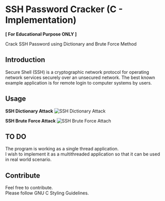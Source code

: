 # SSH Password Cracker (C - Implementation)
  **[ For Educational Purpose ONLY ]**

Crack SSH Password using Dictionary and Brute Force Method

## Introduction
Secure Shell (SSH) is a cryptographic network protocol for operating network services securely over an unsecured network. The best known example application is for remote login to computer systems by users.

## Usage
**SSH Dictionary Attack**
![SSH Dictionary Attack](https://user-images.githubusercontent.com/26242252/40314412-0e3689a0-5d36-11e8-838e-ea0aa6bad3b8.png)

**SSH Brute Force Attack**
![SSH Brute Force Attach](https://user-images.githubusercontent.com/26242252/40314441-1c52d836-5d36-11e8-9c39-9ad0dfb11681.png)

## TO DO
The program is working as a single thread application.<br />
I wish to implement it as a multithreaded application so that it can be used in real world scenario.

## Contribute
Feel free to contribute.<br />
Please follow GNU C Styling Guidelines.
